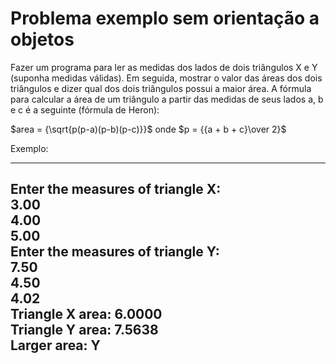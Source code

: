# Problema exemplo sem orientação a objetos

Fazer um programa para ler as medidas dos lados de dois triângulos X e Y (suponha medidas válidas). Em seguida, mostrar o valor das áreas dos dois triângulos e dizer qual dos dois triângulos possui a maior área. A fórmula para calcular a área de um triângulo a partir das medidas de seus lados a, b e c é a seguinte (fórmula de Heron):

$area = {\sqrt{p(p-a)(p-b)(p-c)}}$ onde $p = {{a + b + c}\over 2}$

Exemplo:

---
Enter the measures of triangle X:  
3.00  
4.00  
5.00  
Enter the measures of triangle Y:  
7.50  
4.50  
4.02  
Triangle X area: 6.0000  
Triangle Y area: 7.5638  
Larger area: Y  
---

